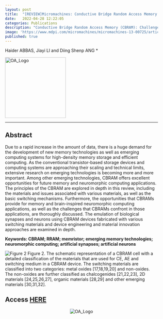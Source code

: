 ```yaml
---
layout: post
title:  "[REVIEW]Micromachines: Conductive Bridge Random Access Memory (CBRAM): Challenges and Opportunities for Memory and Neuromorphic Computing Applications"
date:   2022-04-28 12:22:05
categories: Publications
description: "Conductive Bridge Random Access Memory (CBRAM): Challenges and Opportunities for Memory and Neuromorphic Computing Applications"
image: 'https://www.mdpi.com/micromachines/micromachines-13-00725/article_deploy/html/images/micromachines-13-00725-g013.png'
published: true
---
```


Haider ABBAS, Jiayi LI and Diing Shenp ANG *

<img src="https://www.openaccess.nl/sites/www.openaccess.nl/files/documenten/open-access-logo-png-transparent.png" alt="OA_Logo" width="200"/>

---

## Abstract

Due to a rapid increase in the amount of data, there is a huge demand for the development of new memory technologies as well as emerging computing systems for high-density memory storage and efficient computing. As the conventional transistor-based storage devices and computing systems are approaching their scaling and technical limits, extensive research on emerging technologies is becoming more and more important. Among other emerging technologies, CBRAM offers excellent opportunities for future memory and neuromorphic computing applications. The principles of the CBRAM are explored in depth in this review, including the materials and issues associated with various materials, as well as the basic switching mechanisms. Furthermore, the opportunities that CBRAMs provide for memory and brain-inspired neuromorphic computing applications, as well as the challenges that CBRAMs confront in those applications, are thoroughly discussed. The emulation of biological synapses and neurons using CBRAM devices fabricated with various switching materials and device engineering and material innovation approaches are examined in depth.

**Keywords: CBRAM; RRAM; memristor; emerging memory technologies; neuromorphic computing; artificial synapses; artificial neurons**

![Figure 2](https://www.mdpi.com/micromachines/micromachines-13-00725/article_deploy/html/images/micromachines-13-00725-g002.png)
Figure 2. The schematic representation of a CBRAM cell with a detailed classification of the materials that are used for CE, AE and switching medium in a CBRAM device. The switching materials are classified into two categories: metal oxides [17,18,19,20] and non-oxides. The non-oxides are further classified as chalcogenides [21,22,23], 2D materials [24,25,26,27], organic materials [28,29] and other emerging materials [30,31,32].


## Access [HERE](https://www.mdpi.com/2072-666X/13/5/725/htm)

<p style="text-align:center"> 
<img src="https://www.openaccess.nl/sites/www.openaccess.nl/files/documenten/open-access-logo-png-transparent.png" alt="OA_Logo"/>
</p>

